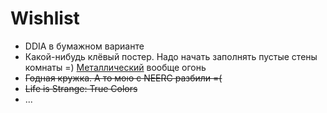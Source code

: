 # Wishlist

* DDIA в бумажном варианте
* Какой-нибудь клёвый постер. Надо начать заполнять пустые стены комнаты =) [Металлический](https://displate.com) вообще огонь
* ~~Годная кружка. А то мою с NEERC разбили =(~~
* ~~Life is Strange: True Colors~~
* ...

